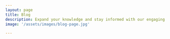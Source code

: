 ```yaml
---
layout: page
title: Blog
description: Expand your knowledge and stay informed with our engaging blog posts.
image: '/assets/images/blog-page.jpg'

---
```


